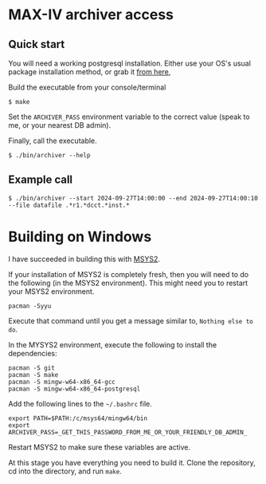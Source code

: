 # MAX-IV archiver access

## Quick start

You will need a working postgresql installation.  Either use your OS's usual package installation method, or grab it [from here](https://www.postgresql.org/download/),

Build the executable from your console/terminal
```console
$ make
```

Set the `ARCHIVER_PASS` environment variable to the correct value (speak to me, or your nearest DB admin).

Finally, call the executable.

```console
$ ./bin/archiver --help
```

## Example call

```console
$ ./bin/archiver --start 2024-09-27T14:00:00 --end 2024-09-27T14:00:10 --file datafile .*r1.*dcct.*inst.*
```
# Building on Windows

I have succeeded in building this with [MSYS2](https://www.msys2.org/).

If your installation of MSYS2 is completely fresh, then you will need to do the following (in the MSYS2 environment).  This might need you to restart your MSYS2 environment.

```console
pacman -Syyu
```

Execute that command until you get a message similar to, `Nothing else to do`.

In the MYSYS2 environment, execute the following to install the dependencies:

```console
pacman -S git
pacman -S make
pacman -S mingw-w64-x86_64-gcc
pacman -S mingw-w64-x86_64-postgresql
```

Add the following lines to the `~/.bashrc` file.

```console
export PATH=$PATH:/c/msys64/mingw64/bin
export ARCHIVER_PASS=_GET_THIS_PASSWORD_FROM_ME_OR_YOUR_FRIENDLY_DB_ADMIN_
```

Restart MSYS2 to make sure these variables are active.

At this stage you have everything you need to build it.  Clone the repository, cd into the directory, and run `make`.

